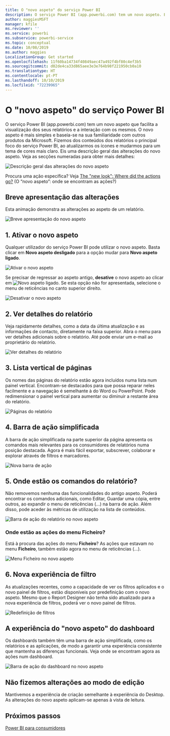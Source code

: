 ```yaml
---
title: O "novo aspeto" do serviço Power BI
description: O serviço Power BI (app.powerbi.com) tem um novo aspeto. Este artigo descreve como pode navegar em relatórios com o novo aspeto.
author: maggiesMSFT
manager: kfile
ms.reviewer: ''
ms.service: powerbi
ms.subservice: powerbi-service
ms.topic: conceptual
ms.date: 10/08/2019
ms.author: maggies
LocalizationGroup: Get started
ms.openlocfilehash: 11f60ba14734f40849aec47a492f4bf80c4ef3b5
ms.sourcegitcommit: d02de4ca33d865aee3e3e764b98f221950cb0a10
ms.translationtype: HT
ms.contentlocale: pt-PT
ms.lasthandoff: 10/10/2019
ms.locfileid: "72239965"
---
```

# <a name="the-new-look-of-the-power-bi-service"></a>O "novo aspeto" do serviço Power BI

O serviço Power BI (app.powerbi.com) tem um novo aspeto que facilita a visualização dos seus relatórios e a interação com os mesmos. O novo aspeto é mais simples e baseia-se na sua familiaridade com outros produtos da Microsoft. Fizemos dos conteúdos dos relatórios o principal foco do serviço Power BI, ao atualizarmos os ícones e mudarmos para um tema de cores mais claro. Eis uma descrição geral das alterações do novo aspeto. Veja as secções numeradas para obter mais detalhes:

![Descrição geral das alterações do novo aspeto](media/service-new-look/power-bi-new-look-changes.png)

Procura uma ação específica? Veja [The "new look": Where did the actions go?](service-new-look-where-actions.md) (O “novo aspeto”: onde se encontram as ações?)

## <a name="quick-tour-of-the-changes"></a>Breve apresentação das alterações

Esta animação demonstra as alterações ao aspeto de um relatório.

![Breve apresentação do novo aspeto](media/service-new-look/power-bi-new-look-quick-tour.gif)

## <a name="1-opt-in-to-the-new-look"></a>1. Ativar o novo aspeto

Qualquer utilizador do serviço Power BI pode utilizar o novo aspeto. Basta clicar em **Novo aspeto desligado** para a opção mudar para **Novo aspeto ligado**.

![Ativar o novo aspeto](media/service-new-look/power-bi-new-look-off.png)

Se precisar de regressar ao aspeto antigo, **desative** o novo aspeto ao clicar em ![Novo aspeto ligado](media/service-new-look/power-bi-new-look-toggle-on.png). Se esta opção não for apresentada, selecione o menu de reticências no canto superior direito.

![Desativar o novo aspeto](media/service-new-look/power-bi-new-look-on.png)

## <a name="2-view-report-details"></a>2. Ver detalhes do relatório 

Veja rapidamente detalhes, como a data da última atualização e as informações de contacto, diretamente na faixa superior.  Abra o menu para ver detalhes adicionais sobre o relatório. Até pode enviar um e-mail ao proprietário do relatório.

![Ver detalhes do relatório](media/service-new-look/power-bi-new-look-metadata.png)

## <a name="3-vertical-list-of-pages"></a>3. Lista vertical de páginas 
Os nomes das páginas do relatório estão agora incluídos numa lista num painel vertical. Encontram-se destacados para que possa reparar neles facilmente e a navegação é semelhante à do Word ou PowerPoint. Pode redimensionar o painel vertical para aumentar ou diminuir a restante área do relatório.

![Páginas do relatório](media/service-new-look/power-bi-new-look-report-pages.png)

## <a name="4-simplified-action-bar"></a>4. Barra de ação simplificada 

A barra de ação simplificada na parte superior da página apresenta os comandos mais relevantes para os consumidores de relatórios numa posição destacada. Agora é mais fácil exportar, subscrever, colaborar e explorar através de filtros e marcadores.

![Nova barra de ação](media/service-new-look/power-bi-new-look-action-bar.png)

## <a name="5-where-are-the-report-commands"></a>5. Onde estão os comandos do relatório?

Não removemos nenhuma das funcionalidades do antigo aspeto. Poderá encontrar os comandos adicionais, como Editar, Guardar uma cópia, entre outros, ao expandir o menu de reticências (...) na barra de ação. Além disso, pode aceder às métricas de utilização na lista de conteúdos.

![Barra de ação do relatório no novo aspeto](media/service-new-look/power-bi-report-action-bar-new-look.gif)

### <a name="where-are-file-menu-actions"></a>Onde estão as ações do menu Ficheiro?

Está à procura das ações do menu **Ficheiro**? As ações que estavam no menu **Ficheiro**, também estão agora no menu de reticências (...). 

![Menu Ficheiro no novo aspeto](media/service-new-look/power-bi-file-menu-new-look.gif)

## <a name="6-new-filter-experience"></a>6. Nova experiência de filtro

As atualizações recentes, como a capacidade de ver os filtros aplicados e o novo painel de filtros, estão disponíveis por predefinição com o novo aspeto. Mesmo que o Report Designer não tenha sido atualizado para a nova experiência de filtros, poderá ver o novo painel de filtros.

![Redefinição de filtros](media/service-new-look/power-bi-new-look-filters.png)

## <a name="dashboard-new-look-experience"></a>A experiência do "novo aspeto" do dashboard 

Os dashboards também têm uma barra de ação simplificada, como os relatórios e as aplicações, de modo a garantir uma experiência consistente que mantenha as diferenças funcionais. Veja onde se encontram agora as ações num dashboard.
 
![Barra de ação do dashboard no novo aspeto](media/service-new-look/power-bi-dashboard-action-bar-new-look.gif)

## <a name="no-changes-to-edit-mode"></a>Não fizemos alterações ao modo de edição 

Mantivemos a experiência de criação semelhante à experiência do Desktop. As alterações do novo aspeto aplicam-se apenas à vista de leitura.

## <a name="next-steps"></a>Próximos passos

[Power BI para consumidores](consumer/end-user-consumer.md)
